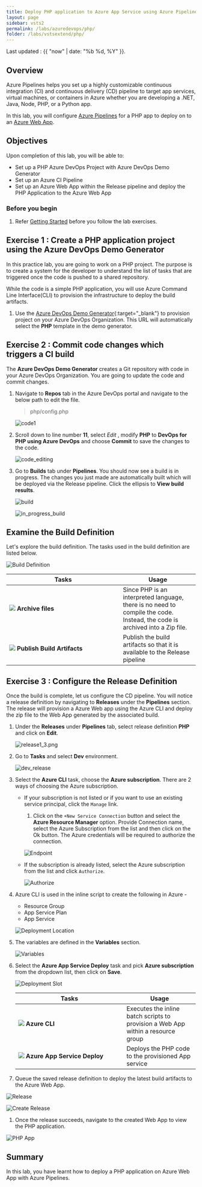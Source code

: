 ```yaml
---
title: Deploy PHP application to Azure App Service using Azure Pipelines
layout: page
sidebar: vsts2
permalink: /labs/azuredevops/php/
folder: /labs/vstsextend/php/
---
```


Last updated : {{ "now" | date: "%b %d, %Y" }}.
## Overview

Azure Pipelines helps you set up a highly customizable continuous integration (CI) and continuous delivery (CD) pipeline to target app services, virtual machines, or containers in Azure whether  you are developing a .NET, Java, Node, PHP, or a Python app.   

In this lab, you will configure [Azure Pipelines](https://azure.microsoft.com/en-us/services/devops/pipelines/) for a PHP app to deploy on to an [Azure Web App](https://docs.microsoft.com/en-us/azure/app-service/app-service-web-overview).

## Objectives

Upon completion of this lab, you will be able to:

  * Set up a PHP Azure DevOps Project with Azure DevOps Demo Generator
  * Set up an Azure CI Pipeline
  * Set up an Azure Web App within the Release pipeline and deploy the PHP Application to the Azure Web App


### Before you begin

1. Refer [Getting Started](../Setup/) before you follow the lab exercises.

## Exercise 1 : Create a PHP application project using the Azure DevOps Demo Generator

In this practice lab, you are going to work on a PHP project. The purpose is to create a system for the developer to understand the list of tasks that are triggered once the code is pushed to a shared repository.

While the code is a simple PHP application, you will use Azure Command Line Interface(CLI) to provision the infrastructure to deploy the build artifacts.

1. Use the [Azure DevOps Demo Generator](https://azuredevopsdemogenerator.azurewebsites.net/?TemplateId=77365&Name=PHP){:target="_blank"} to provision project on your Azure DevOps Organization. This URL will automatically select the **PHP** template in the demo generator.

## Exercise 2 : Commit code changes which triggers a CI build

The **Azure DevOps Demo Generator** creates a Git repository with code in your Azure DevOps Organization. You are going to update the code and commit changes. 

1. Navigate to **Repos** tab in the Azure DevOps portal and navigate to the below path to edit the file.

   >php/config.php

   ![code1](images/Repos1_5.png)

1. Scroll down to line number **11**, select *Edit*  , modify **PHP** to **DevOps for PHP using Azure DevOps** and choose **Commit** to save the changes to the code.

   ![code_editing](images/Repos2_2.png)

1. Go to **Builds** tab under **Pipelines**. You should now see a build is in progress. The changes you just made are automatically built which will be deployed via the Release pipeline. Click the ellipsis to **View build results**.

   ![build](images/build1.png)

   ![in_progress_build](images/Buildcomplete10.png)


## Examine the Build Definition

   Let's explore the build definition. The tasks used in the build definition are listed below.

   ![Build Definition](images/builddef.png)

   <table width="70%">
    <thead>
      <tr>
        <th width="60%"><b>Tasks</b></th>
        <th><b>Usage</b></th>
      </tr>
    </thead>
    <tr>
      <td><img src="images/Archive.png"> <b>Archive files</b></td>
      <td>Since PHP is an interpreted language, there is no need to compile the code. Instead, the code is archived into a Zip file.</td>
    </tr>
    <tr>
      <td><img src="images/PublishArtifact.png"> <b>Publish Build Artifacts</b></td>
      <td>Publish the build artifacts so that it is available to the Release pipeline</td>
    </tr>
   </table>


## Exercise 3 : Configure the Release Definition

Once the build is complete, let us configure the CD pipeline. You will notice a release definition by navigating to **Releases** under the **Pipelines** section. The release will provision a Azure Web app using the Azure CLI and deploy the zip file to the Web App generated by the associated build.


1. Under the **Releases** under **Pipelines** tab, select release definition **PHP** and click on **Edit**.

    ![release1_3.png](images/release1_3.png)

1. Go to **Tasks** and select **Dev** environment.

   ![dev_release](images/dev1_4.png)

1. Select the **Azure CLI** task, choose the **Azure subscription**. There are 2 ways of choosing the Azure subscription.
   
    * If your subscription is not listed or if you want to use an existing service principal, click the `Manage` link. 

        1. Click on the `+New Service Connection` button and select the **Azure Resource Manager** option. Provide Connection name, select the Azure Subscription from the list and then click on the Ok button. The Azure credentials will be required to authorize the connection.

        ![Endpoint](images/endpoint_creation.png)

    * If the subscription is already listed, select the Azure subscription from the list and click `Authorize`.

        ![Authorize](images/authorize.png)

1. Azure CLI is used in the inline script to create the following in Azure - 

    * Resource Group
    * App Service Plan
    * App Service

    ![Deployment Location](images/cliscript.png)

1. The variables are defined in the **Variables** section.

    ![Variables](images/variables.png)

1. Select the **Azure App Service Deploy** task and pick **Azure subscription** from the dropdown list, then click on **Save**. 

    ![Deployment Slot](images/dev6.png)    

   <table width="70%">
    <thead>
      <tr>
        <th width="60%"><b>Tasks</b></th>
        <th><b>Usage</b></th>
      </tr>
    </thead>
    <tr>
      <td><img src="images/azure_resource.png"> <b>Azure CLI</b></td>
      <td>Executes the inline batch scripts to provision a Web App within a resource group</td>
    </tr>
    <tr>
      <td><img src="images/webapp.png"> <b>Azure App Service Deploy</b></td>
      <td>Deploys the PHP code to the provisioned App service</td>
    </tr>
   </table>

1. Queue the saved release definition to deploy the latest build artifacts to the Azure Web App.

  ![Release](images/createrelease.png)

  ![Create Release](images/createrelease1.png)

1. Once the release succeeds, navigate to the created Web App to view the PHP application.

  ![PHP App](images/php.png) 

## Summary

In this lab, you have learnt how to deploy a PHP application on Azure Web App with Azure Pipelines.

